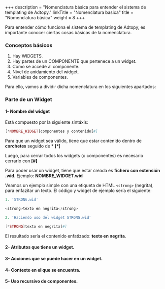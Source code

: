 +++
description = "Nomenclatura básica para entender el sistema de templating de Adtopy."
linkTitle = "Nomenclatura basica"
title = "Nomenclatura básica"
weight = 8
+++

Para entender cómo funciona el sistema de templating de Adtopy, es importante conocer ciertas cosas básicas de la nomenclatura.

### Conceptos básicos

1. Hay WIDGETS.
2. Hay partes de un COMPONENTE que pertenece a un widget.
3. Cómo se accede al componente.
4. Nivel de anidamiento del widget.
5. Variables de componentes.

Para ello, vamos a dividir dicha nomenclatura en los siguientes apartados:

### Parte de un Widget

#### 1- Nombre del widget

Está compuesto por la siguiente sintáxis:

```php
[*NOMBRE_WIDGET]componentes y contenido[#]
```

Para que un widget sea válido, tiene que estar contenido dentro de **corchetes** seguido de * **[*]**

Luego, para cerrar todos los widgets (o componentes) es necesario cerrarlo con **[#]**

Para poder usar un widget, tiene que estar creada es **fichero con extensión .wid**. Ejemplo: **NOMBRE_WIDGET.wid**

Veamos un ejemplo simple con una etiqueta de HTML `<strong>` (negrita), para enfazitar un texto. El código y widget de ejemplo sería el siguiente:

```php
1. 'STRONG.wid'

<strong>texto en negrita</strong>

2. 'Haciendo uso del widget STRONG.wid'

[*STRONG]texto en negrita[#]
```

El resultado sería el contenido enfatizado: **texto en negrita**.

#### 2- Atributos que tiene un widget.

#### 3- Acciones que se puede hacer en un widget.

#### 4- Contexto en el que se encuentra.

#### 5- Uso recursivo de componentes.
